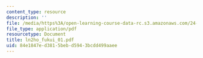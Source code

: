 ```yaml
---
content_type: resource
description: ''
file: /media/https%3A/open-learning-course-data-rc.s3.amazonaws.com/24-951-introduction-to-syntax-fall-2003/84e1847ed3815bebd5943bcdd499aaee_ln2ho_fukui_01.pdf
file_type: application/pdf
resourcetype: Document
title: ln2ho_fukui_01.pdf
uid: 84e1847e-d381-5beb-d594-3bcdd499aaee
---
```

